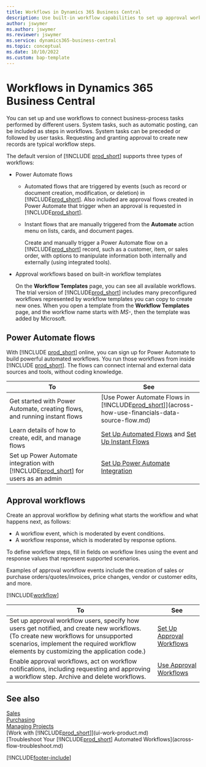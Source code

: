 ```yaml
---
title: Workflows in Dynamics 365 Business Central
description: Use built-in workflow capabilities to set up approval workflows to supplement automated workflows based on Power Automate. You can set up steps to assign tasks to different people as part of different business-process tasks. 
author: jswymer
ms.author: jswymer
ms.reviewer: jswymer
ms.service: dynamics365-business-central
ms.topic: conceptual
ms.date: 10/10/2022
ms.custom: bap-template 
---
```

# Workflows in Dynamics 365 Business Central

You can set up and use workflows to connect business-process tasks performed by different users. System tasks, such as automatic posting, can be included as steps in workflows. System tasks can be preceded or followed by user tasks. Requesting and granting approval to create new records are typical workflow steps.

The default version of [!INCLUDE [prod_short](includes/prod_short.md)] supports three types of workflows:
  
* Power Automate flows

  * Automated flows that are triggered by events (such as record or document creation, modification, or deletion) in [!INCLUDE[prod_short](includes/prod_short.md)]. Also included are approval flows created in Power Automate that trigger when an approval is requested in [!INCLUDE[prod_short](includes/prod_short.md)].
  * Instant flows that are manually triggered from the **Automate** action menu on lists, cards, and document pages.

    Create and manually trigger a Power Automate flow on a [!INCLUDE[prod_short](includes/prod_short.md)] record, such as a customer, item, or sales order, with options to manipulate information both internally and externally (using integrated tools).

* Approval workflows based on built-in workflow templates

  On the **Workflow Templates** page, you can see all available workflows. The trial version of [!INCLUDE[prod_short](includes/prod_short.md)] includes many preconfigured workflows represented by workflow templates you can copy to create new ones. When you open a template from the **Workflow Templates** page, and the workflow name starts with *MS-*, then the template was added by Microsoft.

## Power Automate flows

With [!INCLUDE [prod_short](includes/prod_short.md)] online, you can sign up for Power Automate to build powerful automated workflows. You run those workflows from inside [!INCLUDE [prod_short](includes/prod_short.md)]. The flows can connect internal and external data sources and tools, without coding knowledge.

|**To** |**See**|
|-------|-------|
|Get started with Power Automate, creating flows, and running instant flows|[Use Power Automate Flows in [!INCLUDE[prod_short](includes/prod_short.md)]](across-how-use-financials-data-source-flow.md)|
|Learn details of how to create, edit, and manage flows|[Set Up Automated Flows](/dynamics365/business-central/dev-itpro/powerplatform/automate-workflows) and [Set Up Instant Flows](/dynamics365/business-central/dev-itpro/powerplatform/instant-flows)|
|Set up Power Automate integration with [!INCLUDE[prod_short](includes/prod_short.md)] for users as an admin|[Set Up Power Automate Integration](/dynamics365/business-central/dev-itpro/powerplatform/power-automate-setup)|

## Approval workflows

Create an approval workflow by defining what starts the workflow and what happens next, as follows:

* A workflow event, which is moderated by event conditions.
* A workflow response, which is moderated by response options.

To define workflow steps, fill in fields on workflow lines using the event and response values that represent supported scenarios.

Examples of approval workflow events include the creation of sales or purchase orders/quotes/invoices, price changes, vendor or customer edits, and more.

[!INCLUDE[workflow](includes/workflow.md)]

| **To** | **See** |
|--|--|
| Set up approval workflow users, specify how users get notified, and create new workflows. (To create new workflows for unsupported scenarios, implement the required workflow elements by customizing the application code.) | [Set Up Approval Workflows](across-set-up-workflows.md) |
| Enable approval workflows, act on workflow notifications, including requesting and approving a workflow step. Archive and delete workflows. | [Use Approval Workflows](across-use-workflows.md) |

<!--
| Integrate company data with Power Automate workflows, using both internal and external sources and events to create and automate tasks or workflows. | [Use Power Automate Flows in [!INCLUDE[prod_short](includes/prod_short.md)]](across-how-use-financials-data-source-flow.md) |-->

## See also

[Sales](sales-manage-sales.md)  
[Purchasing](purchasing-manage-purchasing.md)  
[Managing Projects](projects-manage-projects.md)  
[Work with [!INCLUDE[prod_short](includes/prod_short.md)]](ui-work-product.md)  
[Troubleshoot Your [!INCLUDE[prod_short](includes/prod_short.md)] Automated Workflows](across-flow-troubleshoot.md)  


[!INCLUDE[footer-include](includes/footer-banner.md)]

